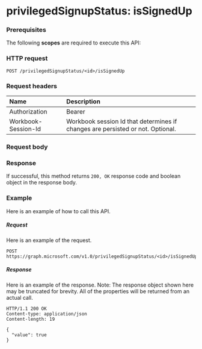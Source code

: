 # privilegedSignupStatus: isSignedUp


### Prerequisites
The following **scopes** are required to execute this API: 
### HTTP request
<!-- { "blockType": "ignored" } -->
```http
POST /privilegedSignupStatus/<id>/isSignedUp

```
### Request headers
| Name       | Description|
|:---------------|:----------|
| Authorization  | Bearer <code>|
| Workbook-Session-Id  | Workbook session Id that determines if changes are persisted or not. Optional.|

### Request body

### Response
If successful, this method returns `200, OK` response code and boolean object in the response body.

### Example
Here is an example of how to call this API.
##### Request
Here is an example of the request.
<!-- {
  "blockType": "request",
  "name": "privilegedsignupstatus_issignedup"
}-->
```http
POST https://graph.microsoft.com/v1.0/privilegedSignupStatus/<id>/isSignedUp
```

##### Response
Here is an example of the response. Note: The response object shown here may be truncated for brevity. All of the properties will be returned from an actual call.
<!-- {
  "blockType": "response",
  "truncated": true,
  "@odata.type": "boolean"
} -->
```http
HTTP/1.1 200 OK
Content-type: application/json
Content-length: 19

{
  "value": true
}
```

<!-- uuid: 8fcb5dbc-d5aa-4681-8e31-b001d5168d79
2015-10-25 14:57:30 UTC -->
<!-- {
  "type": "#page.annotation",
  "description": "privilegedSignupStatus: isSignedUp",
  "keywords": "",
  "section": "documentation",
  "tocPath": ""
}-->